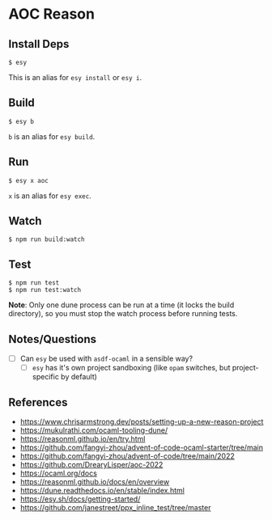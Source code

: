 # AOC Reason

## Install Deps

    $ esy

This is an alias for `esy install` or `esy i`.

## Build

    $ esy b

`b` is an alias for `esy build`.

## Run

    $ esy x aoc

`x` is an alias for `esy exec`.

## Watch

    $ npm run build:watch

## Test

    $ npm run test
    $ npm run test:watch

**Note**: Only one dune process can be run at a time (it locks the build directory), so you must stop the watch process before running tests.

## Notes/Questions

- [ ] Can `esy` be used with `asdf-ocaml` in a sensible way?
  - [ ] `esy` has it's own project sandboxing (like `opam` switches, but project-specific by default)

## References

- https://www.chrisarmstrong.dev/posts/setting-up-a-new-reason-project
- https://mukulrathi.com/ocaml-tooling-dune/
- https://reasonml.github.io/en/try.html
- https://github.com/fangyi-zhou/advent-of-code-ocaml-starter/tree/main
- https://github.com/fangyi-zhou/advent-of-code/tree/main/2022
- https://github.com/DrearyLisper/aoc-2022
- https://ocaml.org/docs
- https://reasonml.github.io/docs/en/overview
- https://dune.readthedocs.io/en/stable/index.html
- https://esy.sh/docs/getting-started/
- https://github.com/janestreet/ppx_inline_test/tree/master